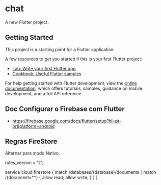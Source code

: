 # chat

A new Flutter project.

## Getting Started

This project is a starting point for a Flutter application.

A few resources to get you started if this is your first Flutter project:

- [Lab: Write your first Flutter app](https://docs.flutter.dev/get-started/codelab)
- [Cookbook: Useful Flutter samples](https://docs.flutter.dev/cookbook)

For help getting started with Flutter development, view the
[online documentation](https://docs.flutter.dev/), which offers tutorials,
samples, guidance on mobile development, and a full API reference.

## Doc Configurar o Firebase com Flutter
- https://firebase.google.com/docs/flutter/setup?hl=pt-br&platform=android

## Regras FireStore

Alternar para modo Nativo.

rules_version = '2';

service cloud.firestore {
  match /databases/{database}/documents {
    match /{document=**} {
 			allow read;
      allow write;    }
  }
}